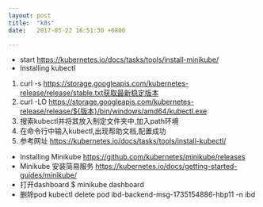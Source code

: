 ```yaml
---
layout: post
title:  "k8s"
date:   2017-05-22 16:51:30 +0800

---
```

* start
https://kubernetes.io/docs/tasks/tools/install-minikube/
* Installing kubectl
1) curl -s https://storage.googleapis.com/kubernetes-release/release/stable.txt获取最新稳定版本
2) curl -LO https://storage.googleapis.com/kubernetes-release/release/${版本}/bin/windows/amd64/kubectl.exe
3) 搜索kubectl并将其放入制定文件夹中,加入path环境
4) 在命令行中输入kubectl,出现帮助文档,配置成功
5) 参考网址 https://kubernetes.io/docs/tasks/tools/install-kubectl/
* Installing Minikube
https://github.com/kubernetes/minikube/releases
* Minikube 安装简易服务
https://kubernetes.io/docs/getting-started-guides/minikube/
* 打开dashboard
$ minikube dashboard
* 删除pod
kubectl delete pod ibd-backend-msg-1735154886-hbp11 -n ibd
<br>

